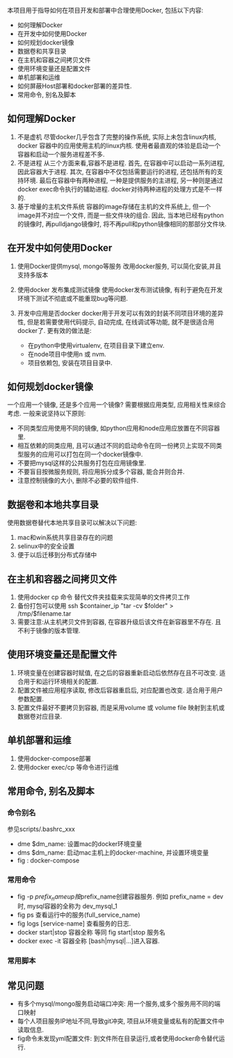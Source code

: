 本项目用于指导如何在项目开发和部署中合理使用Docker, 包括以下内容:
+ 如何理解Docker
+ 在开发中如何使用Docker
+ 如何规划docker镜像
+ 数据卷和共享目录
+ 在主机和容器之间拷贝文件
+ 使用环境变量还是配置文件
+ 单机部署和运维
+ 如何屏蔽Host部署和docker部署的差异性.
+ 常用命令, 别名及脚本
  
## 如何理解Docker
1. 不是虚机
  尽管docker几乎包含了完整的操作系统, 实际上未包含linux内核, docker 容器中的应用使用主机的linux内核. 使用者最直观的体验是启动一个容器和启动一个服务进程差不多.
2. 不是进程
  从三个方面来看,容器不是进程. 首先, 在容器中可以启动一系列进程,因此容器大于进程. 其次, 在容器中不仅包括需要运行的进程, 还包括所有的支持环境. 最后在容器中有两种进程, 一种是提供服务的主进程, 另一种则是通过docker exec命令执行的辅助进程. docker对待两种进程的处理方式是不一样的. 
3. 基于增量的主机文件系统
  容器的image存储在主机的文件系统上, 但一个image并不对应一个文件, 而是一些文件块的组合. 因此, 当本地已经有python的镜像时, 再pulldjango镜像时, 将不再pull和python镜像相同的那部分文件块.
 
## 在开发中如何使用Docker
1. 使用Docker提供mysql, mongo等服务
  改用docker服务, 可以简化安装,并且支持多版本
  
2. 使用docker 发布集成测试镜像
  使用docker发布测试镜像, 有利于避免在开发环境下测试不彻底或不能重现bug等问题.
  
3. 开发中应用是否docker
  docker用于开发可以有效的封装不同项目环境的差异性, 但是若需要使用代码提示, 自动完成, 在线调试等功能, 就不是很适合用docker了. 
  更有效的做法是:
    + 在python中使用virtualenv, 在项目目录下建立env.
    + 在node项目中使用n 或 nvm.
    + 项目依赖包, 安装在项目目录中.

## 如何规划docker镜像
一个应用一个镜像, 还是多个应用一个镜像? 需要根据应用类型, 应用相关性来综合考虑. 一般来说坚持以下原则:
  + 不同类型应用使用不同的镜像, 如python应用和node应用应放置在不同容器里.
  + 相互依赖的同类应用, 且可以通过不同的启动命令在同一份拷贝上实现不同类型服务的应用可以打包在同一个docker镜像中.
  + 不要把mysql这样的公共服务打包在应用镜像里.
  + 不要盲目按微服务规则, 将应用拆分成多个容器, 能合并则合并.
  + 注意控制镜像的大小, 删除不必要的软件组件.
  
## 数据卷和本地共享目录
使用数据卷替代本地共享目录可以解决以下问题:
  1. mac和win系统共享目录存在的问题
  2. selinux中的安全设置
  3. 便于以后迁移到分布式存储中
  
## 在主机和容器之间拷贝文件
  1. 使用docker cp 命令 替代文件夹挂载来实现简单的文件拷贝工作
  2. 备份打包可以使用 ssh $container_ip "tar -cv $folder" > /tmp/$filename.tar
  3. 需要注意:从主机拷贝文件到容器, 在容器升级后该文件在新容器里不存在. 且不利于镜像的版本管理.

## 使用环境变量还是配置文件
  1. 环境变量在创建容器时赋值, 在之后的容器重新启动后依然存在且不可改变. 适合用于和运行环境相关的配置.
  2. 配置文件被应用程序读取, 修改后容器重启后, 对应配置也改变. 适合用于用户参数配置.
  3. 配置文件最好不要拷贝到容器, 而是采用volume 或 volume file 映射到主机或数据卷对应目录.

## 单机部署和运维
1. 使用docker-compose部署
2. 使用docker exec/cp 等命令进行运维  

## 常用命令, 别名及脚本

 ### 命令别名
 参见scripts/.bashrc_xxx
  + dme $dm_name: 设置mac的docker环境变量
  + dms $dm_name: 启动mac主机上的docker-machine, 并设置环境变量
  + fig : docker-compose

 ### 常用命令
 + fig -p $prefix_name up 按$prefix_name创建容器服务. 例如 prefix_name = dev时, mysql容器的全称为 dev_mysql_1
 + fig ps 查看运行中的服务(full_service_name)
 + fig logs [service-name] 查看服务的日志.
 + docker start|stop 容器全称 等同 fig start|stop 服务名
 + docker exec -it 容器全称 [bash|mysql|...]进入容器.
 
### 常用脚本

 
 


 
## 常见问题
+ 有多个mysql/mongo服务启动端口冲突: 用一个服务,或多个服务用不同的端口映射
+ 每个人项目服务IP地址不同,导致git冲突, 项目从环境变量或私有的配置文件中读取信息.
+ fig命令未发现yml配置文件: 到文件所在目录运行,或者使用docker命令替代运行.
 